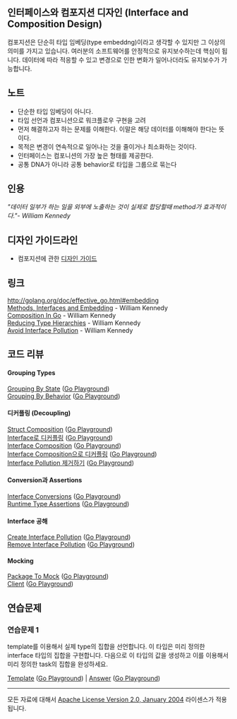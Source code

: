 ## 인터페이스와 컴포지션 디자인 (Interface and Composition Design)

컴포지션은 단순히 타입 임베딩(type embeddng)이라고 생각할 수 있지만 그 이상의 의미를 가지고 있습니다. 여러분의 소프트웨어를 안정적으로 유지보수하는데 핵심이 됩니다. 데이터에 따라 적응할 수 있고 변경으로 인한 변화가 일어나더라도 유지보수가 가능합니다.

## 노트

* 단순한 타입 임베딩이 아니다.
* 타입 선언과 컴포니션으로 워크플로우 구현을 고려
* 먼저 해결하고자 하는 문제를 이해한다. 이말은 해당 데이터를 이해해야 한다는 뜻이다.
* 목적은 변경이 연속적으로 일어나는 것을 줄이거나 최소화하는 것이다.
* 인터페이스는 컴포니션의 가장 높은 형태를 제공한다.
* 공통 DNA가 아니라 공통 behavior로 타입을 그룹으로 묶는다

## 인용

_"데이터 일부가 하는 일을 외부에 노출하는 것이 실제로 합당할때 method가 효과적이다."- William Kennedy_

## 디자인 가이드라인

* 컴포지션에 관한 [디자인 가이드](../../#interface-and-composition-design)

## 링크

http://golang.org/doc/effective_go.html#embedding  
[Methods, Interfaces and Embedding](http://www.goinggo.net/2014/05/methods-interfaces-and-embedded-types.html) - William Kennedy  
[Composition In Go](https://www.goinggo.net/2015/09/composition-with-go.html) - William Kennedy  
[Reducing Type Hierarchies](https://www.goinggo.net/2016/10/reducing-type-hierarchies.html) - William Kennedy  
[Avoid Interface Pollution](https://www.goinggo.net/2016/10/avoid-interface-pollution.html) - William Kennedy

## 코드 리뷰

#### Grouping Types

[Grouping By State](grouping/example1/example1.go) ([Go Playground](https://play.golang.org/p/r6to0aMm6I))  
[Grouping By Behavior](grouping/example2/example2.go) ([Go Playground](https://play.golang.org/p/yOj1zJCRlj))  

#### 디커플링 (Decoupling)

[Struct Composition](decoupling/example1/example1.go) ([Go Playground](https://play.golang.org/p/axLYwteYkK))  
[Interface로 디커플링](decoupling/example2/example2.go) ([Go Playground](https://play.golang.org/p/EnzMrT7Fdo))  
[Interface Composition](decoupling/example3/example3.go) ([Go Playground](https://play.golang.org/p/ES4BOnDX6O))  
[Interface Composition으로 디커플링](decoupling/example4/example4.go) ([Go Playground](https://play.golang.org/p/ufFSFxCdEs))  
[Interface Pollution 제거하기](decoupling/example5/example5.go) ([Go Playground](https://play.golang.org/p/a8C4KM9AU2))  

#### Conversion과 Assertions

[Interface Conversions](assertions/example1/example1.go) ([Go Playground](https://play.golang.org/p/GVLf2sZcA1))  
[Runtime Type Assertions](assertions/example2/example2.go) ([Go Playground](https://play.golang.org/p/awq1LSTwXV))

#### Interface 공해

[Create Interface Pollution](pollution/example1/example1.go) ([Go Playground](https://play.golang.org/p/wHDLvxe8hC))  
[Remove Interface Pollution](pollution/example2/example2.go) ([Go Playground](https://play.golang.org/p/s6HAmeT6oT))

#### Mocking

[Package To Mock](mocking/example1/pubsub/pubsub.go) ([Go Playground](https://play.golang.org/p/3a_zYeR8M7))  
[Client](mocking/example1/example1.go) ([Go Playground](https://play.golang.org/p/guvjysMjgb))

## 연습문제

### 연습문제 1

template를 이용해서 실제 type의 집합을 선언합니다. 이 타입은 미리 정의한 interface 타입의 집합을 구현합니다. 다음으로 이 타입의 값을 생성하고 이를 이용해서 미리 정의한 task의 집합을 완성하세요.

[Template](exercises/template1/template1.go) ([Go Playground](https://play.golang.org/p/uY6KMprfMR)) | 
[Answer](exercises/exercise1/exercise1.go) ([Go Playground](https://play.golang.org/p/nbd3gnLlih))
___
모든 자료에 대해서 [Apache License Version 2.0, January 2004](http://www.apache.org/licenses/LICENSE-2.0) 라이센스가 적용됩니다.
